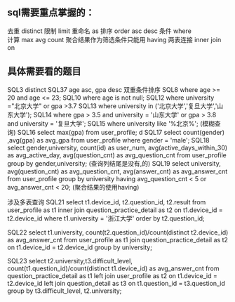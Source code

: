 ## sql需要重点掌握的：
去重 distinct
限制 limit
重命名 as
排序 order asc desc
条件 where  
计算 max avg count
聚合结果作为筛选条件只能用 having 
两表连接    inner join     on


## 具体需要看的题目
SQL3 distinct
SQL37 age asc, gpa desc 双重条件排序
SQL8 where age >= 20 and age <= 23;
SQL10 where age is not null;
SQL12 where university ="北京大学" or gpa >3.7
SQL13 where university in ('北京大学','复旦大学','山东大学');
SQL14 where gpa > 3.5 and university = '山东大学' or
      gpa > 3.8 and university = '复旦大学';
SQL15 where university like '%北京%'; (模糊查询)
SQL16 select max(gpa) from user_profile; d
SQL17 select count(gender) ,avg(gpa) as avg_gpa from user_profile
      where gender = 'male';
SQL18 select gender,university,
      count(id) as user_num,
      avg(active_days_within_30) as avg_active_day,
      avg(question_cnt) as avg_question_cnt
      from user_profile 
      group by gender,university;    (查询列结尾是没有,的)
SQL19 select university,
      avg(question_cnt) as avg_question_cnt,
      avg(answer_cnt) as avg_answer_cnt
      from user_profile
      group by university
      having avg_question_cnt < 5 or avg_answer_cnt < 20; (聚合结果的使用having)


涉及多表查询
SQL21 select t1.device_id, t2.question_id, t2.result
      from user_profile as t1
      inner join question_practice_detail as t2
      on t1.device_id = t2.device_id
      where t1.university = '浙江大学'
      order by t2.question_id;
      
SQL22 select t1.university,
      count(t2.question_id)/count(distinct t2.device_id) as avg_answer_cnt
      from user_profile as t1
      join question_practice_detail as t2
      on t1.device_id = t2.device_id
      group by university;
      
SQL23 select t2.university,t3.difficult_level,
      count(t1.question_id)/count(distinct t1.device_id) as avg_answer_cnt
      from question_practice_detail as t1
      left join user_profile as t2
      on t1.device_id = t2.device_id
      left join question_detail as t3
      on t1.question_id = t3.question_id
      group by t3.difficult_level, t2.university;
     
     